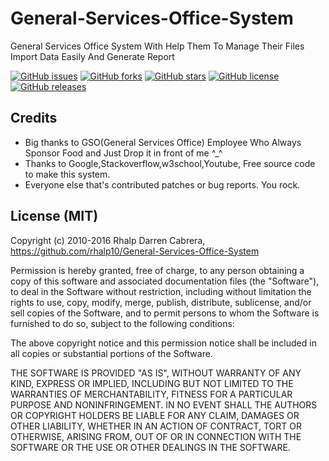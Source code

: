 # General-Services-Office-System
General Services Office System With Help Them To  Manage Their Files Import Data Easily And Generate Report

[![GitHub issues](https://img.shields.io/github/issues/rhalp10/General-Services-Office-System.svg)](https://github.com/rhalp10/General-Services-Office-System/issues)
[![GitHub forks](https://img.shields.io/github/forks/rhalp10/General-Services-Office-System.svg)](https://github.com/rhalp10/General-Services-Office-System/network)
[![GitHub stars](https://img.shields.io/github/stars/rhalp10/General-Services-Office-System.svg)](https://github.com/rhalp10/General-Services-Office-System/stargazers)
[![GitHub license](https://img.shields.io/badge/license-MIT-blue.svg)](https://raw.githubusercontent.com/rhalp10/General-Services-Office-System/master/LICENSE)
[![GitHub releases](https://img.shields.io/badge/version-v1.01-blue.svg)](https://raw.githubusercontent.com/rhalp10/General-Services-Office-System/master/releases)


## Credits
- Big thanks to GSO(General Services Office) Employee Who Always Sponsor Food and Just Drop it in front of me ^_^
- Thanks to Google,Stackoverflow,w3school,Youtube, Free source code  to make this system.
- Everyone else that's contributed patches or bug reports. You rock.

## License (MIT)
Copyright (c) 2010-2016 Rhalp Darren Cabrera, https://github.com/rhalp10/General-Services-Office-System

Permission is hereby granted, free of charge, to any person obtaining
a copy of this software and associated documentation files (the
"Software"), to deal in the Software without restriction, including
without limitation the rights to use, copy, modify, merge, publish,
distribute, sublicense, and/or sell copies of the Software, and to
permit persons to whom the Software is furnished to do so, subject to
the following conditions:

The above copyright notice and this permission notice shall be
included in all copies or substantial portions of the Software.

THE SOFTWARE IS PROVIDED "AS IS", WITHOUT WARRANTY OF ANY KIND,
EXPRESS OR IMPLIED, INCLUDING BUT NOT LIMITED TO THE WARRANTIES OF
MERCHANTABILITY, FITNESS FOR A PARTICULAR PURPOSE AND
NONINFRINGEMENT. IN NO EVENT SHALL THE AUTHORS OR COPYRIGHT HOLDERS BE
LIABLE FOR ANY CLAIM, DAMAGES OR OTHER LIABILITY, WHETHER IN AN ACTION
OF CONTRACT, TORT OR OTHERWISE, ARISING FROM, OUT OF OR IN CONNECTION
WITH THE SOFTWARE OR THE USE OR OTHER DEALINGS IN THE SOFTWARE.
